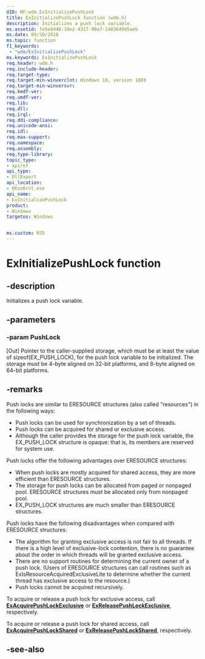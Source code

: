 ```yaml
---
UID: NF:wdm.ExInitializePushLock
title: ExInitializePushLock function (wdm.h)
description: Initializes a push lock variable.
ms.assetid: fe5e8448-38e2-4317-99a7-1483649d5aeb
ms.date: 09/30/2018
ms.topic: function
f1_keywords:
 - "wdm/ExInitializePushLock"
ms.keywords: ExInitializePushLock
req.header: wdm.h
req.include-header:
req.target-type:
req.target-min-winverclnt: Windows 10, version 1809
req.target-min-winversvr:
req.kmdf-ver:
req.umdf-ver:
req.lib:
req.dll:
req.irql: 
req.ddi-compliance:
req.unicode-ansi:
req.idl:
req.max-support:
req.namespace:
req.assembly:
req.type-library: 
topic_type: 
- apiref
api_type:
- DllExport
api_location:
- NtosKrnl.exe
api_name: 
- ExInitializePushLock
product:
- Windows
targetos: Windows


ms.custom: RS5
---
```


# ExInitializePushLock function


## -description

Initializes a push lock variable.

## -parameters

### -param PushLock

[Out] Pointer to the caller-supplied storage, which must be at least the value of sizeof(EX_PUSH_LOCK), for the push lock variable to be initialized. The storage must be 4-byte aligned on 32-bit platforms, and 8-byte aligned on 64-bit platforms.

## -remarks

Push locks are similar to ERESOURCE structures (also called "resources") in the following ways: 

- Push locks can be used for synchronization by a set of threads. 
- Push locks can be acquired for shared or exclusive access. 
- Although the caller provides the storage for the push lock variable, the EX_PUSH_LOCK structure is opaque: that is, its members are reserved for system use. 

Push locks offer the following advantages over ERESOURCE structures: 

- When push locks are mostly acquired for shared access, they are more efficient than ERESOURCE structures. 
- The storage for push locks can be allocated from paged or nonpaged pool. ERESOURCE structures must be allocated only from nonpaged pool. 
- EX_PUSH_LOCK structures are much smaller than ERESOURCE structures. 


Push locks have the following disadvantages when compared with ERESOURCE structures: 
- The algorithm for granting exclusive access is not fair to all threads. If there is a high level of exclusive-lock contention, there is no guarantee about the order in which threads will be granted exclusive access. 
- There are no support routines for determining the current owner of a push lock. (Users of ERESOURCE structures can call routines such as ExIsResourceAcquiredExclusiveLite to determine whether the current thread has exclusive access to the resource.)
- Push locks cannot be acquired recursively.


To acquire or release a push lock for exclusive access, call [**ExAcquirePushLockExclusive**](nf-wdm-exacquirepushlockexclusive.md) or [**ExReleasePushLockExclusive**](nf-wdm-exreleasepushlockexclusive.md), respectively.

To acquire or release a push lock for shared access, call [**ExAcquirePushLockShared**](nf-wdm-exacquirepushlockshared.md) or [**ExReleasePushLockShared**](nf-wdm-exreleasepushlockshared.md), respectively.

## -see-also
